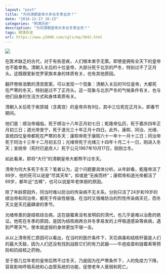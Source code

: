 ```yaml
---
layout: "post"
title: "为何清朝皇帝大多在冬季去世？"
date: "2018-12-17 16:15"
categories: "明清历史"
description: "为何清朝皇帝大多在冬季去世？"
tags: 明清历史
url: https://www.y5000.com/zgls/mq/3042.html
---
```






![](https://img.y5000.com/uploads/allimg/160829/4-160R9123440491.jpg)

在医术缺乏的古代，对于有些恶疾，人们根本束手无策。即使是拥有全天下的皇帝也不能幸免。清朝入关后的十位皇帝，大部分死于北京的严冬，特别过不了正月头。这既跟爱新觉罗家族本身的体质有关，也有其他原因。

翻开卷帙浩繁的清宫医案，可以发现一个现象：清朝入关后的10位皇帝，大都死在严寒的冬天，特别是过不了正月头。这一现象与北京严冬的气候条件有关，也与他们自身的生活方式和身体素质有关。

清朝入关后死于紫禁城（含离宫）的皇帝共有9位，其中三位死在正月头，即春节期间。

他们是：顺治帝福临，死于顺治十八年正月初七日；乾隆帝弘历，死于嘉庆四年正月初三日；道光帝旻宁，死于道光三十年正月十四日。此外，康熙、同治、光绪、宣统四位皇帝都死在严寒的冬天：康熙帝死于康熙六十一年十一月十三日；同治帝死于同治十三年十二月初五日；光绪帝死于光绪三十四年十月二十一日，刚进入冬天；宣统帝（死时已是庶人）死于公元1967年10月17日，刚刚立冬。

如此看来，即将“大行”的清朝皇帝大都熬不过冬天。

清帝为何大多死于冬天？笔者认为，这个问题要具体分析。从年龄看，乾隆帝活了89岁，他的死可以说是“尽其天年”，抑或是“无疾而终”；康熙帝和道光帝都活了69岁，都年近“古稀”，也可以说是年老体弱的原因。

除了年龄原因外，同当时难以防治的传染病不无关系。分别只活了24岁和19岁的顺治帝和同治帝，都死于传染性极强、在当时又很难防治的烈性传染病天花，而冬天又是天花最肆虐的季节。

光绪帝患的是结核综合病，这在链霉素没有发明前的清代，也几乎是难以治愈的绝证。他死在冬季的原因，是因为结核病再合并冬季易发的上呼吸道感染等疾病，遇到严寒天气，使本就虚弱的身体更加不堪一击。

从以上清帝死亡原因可以看出，在当时的医疗条件下，天花病毒和结核杆菌是人们的最大天敌，因为人们还没有找到战胜它们的有力武器——牛痘疫苗和链霉素等预防和抗结核之药物。

至于那几位年老的皇帝后熬不过冬天，乃是因为在严寒条件下，人的免疫力下降，容易影响呼吸系统和心血管系统的功能，促使老年人衰弱和死亡。
